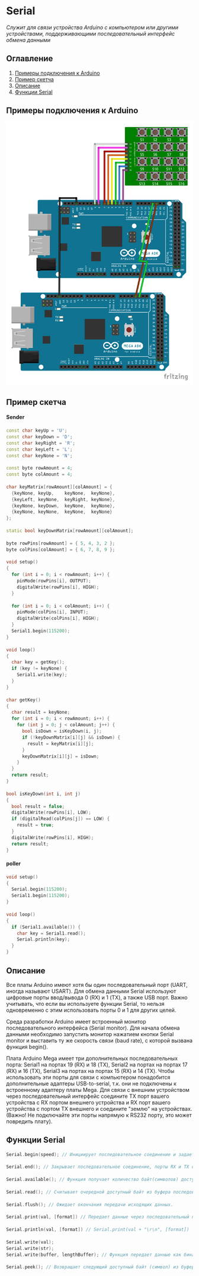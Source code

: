 # Serial
*Служит для связи устройства Arduino с компьютером или другими устройствами, поддерживающими последовательный интерфейс обмена данными*

## Оглавление
1. [Примеры подключения к Arduino](#connection-example)
2. [Пример скетча](#example)
3. [Описание](#description)
4. [Функции Serial](#funcs)


<a name="connection-example"></a>
## Примеры подключения к Arduino

![](images/index.png)

<a name="example"></a>
## Пример скетча

#### Sender 

```c++
const char keyUp = 'U';
const char keyDown = 'D';
const char keyRight = 'R';
const char keyLeft = 'L';
const char keyNone = 'N';

const byte rowAmount = 4;
const byte colAmount = 4;

char keyMatrix[rowAmount][colAmount] = {
  {keyNone, keyUp,    keyNone,  keyNone},
  {keyLeft, keyNone,  keyRight, keyNone},
  {keyNone, keyDown,  keyNone,  keyNone},
  {keyNone, keyNone,  keyNone,  keyNone}
};

static bool keyDownMatrix[rowAmount][colAmount];

byte rowPins[rowAmount] = { 5, 4, 3, 2 };
byte colPins[colAmount] = { 6, 7, 8, 9 };

void setup()
{
  for (int i = 0; i < rowAmount; i++) {
    pinMode(rowPins[i], OUTPUT);
    digitalWrite(rowPins[i], HIGH);
  }

  for (int i = 0; i < colAmount; i++) {
    pinMode(colPins[i], INPUT);
    digitalWrite(colPins[i], HIGH);
  }
  Serial1.begin(115200);
}

void loop()
{
  char key = getKey();
  if (key != keyNone) {
    Serial1.write(key);
  }
}

char getKey()
{
  char result = keyNone;
  for (int i = 0; i < rowAmount; i++) {
    for (int j = 0; j < colAmount; j++) {
      bool isDown = isKeyDown(i, j);
      if (!keyDownMatrix[i][j] && isDown) {
        result = keyMatrix[i][j];
      }
      keyDownMatrix[i][j] = isDown;
    } 
  }
  return result;
}

bool isKeyDown(int i, int j)
{
  bool result = false;
  digitalWrite(rowPins[i], LOW);
  if (digitalRead(colPins[j]) == LOW) {
    result = true;
  }
  digitalWrite(rowPins[i], HIGH);
  return result;
}

```

#### poller
```c++  
void setup()
{
  Serial.begin(115200);
  Serial1.begin(115200);
}

void loop()
{
  if (Serial1.available()) {
    char key = Serial1.read();
    Serial.println(key);
  }
}

```

<a name="description"></a>
## Описание

 Все платы Arduino имеют хотя бы один последовательный порт (UART, иногда называют USART). Для обмена данными Serial используют цифровые порты ввод/вывода 0 (RX) и 1 (TX), а также USB порт. Важно учитывать, что если вы используете функции Serial, то нельзя одновременно с этим использовать порты 0 и 1 для других целей.

Среда разработки Arduino имеет встроенный монитор последовательного интерфейса (Serial monitor). Для начала обмена данными необходимо запустить монитор нажатием кнопки Serial monitor и выставить ту же скорость связи (baud rate), с которой вызвана функция begin().

Плата Arduino Mega имеет три дополнительных последовательных порта: Serial1 на портах 19 (RX) и 18 (TX), Serial2 на портах на портах 17 (RX) и 16 (TX), Serial3 на портах на портах 15 (RX) и 14 (TX). Чтобы использовать эти порты для связи с компьютером понадобится дополнительные адаптеры USB-to-serial, т.к. они не подключены к встроенному адаптеру платы Mega. Для связи с внешним устройством через последовательный интерфейс соедините TX порт вашего устройства с RX портом внешнего устройства и RX порт вашего устройства с портом TX внешнего и соедините "землю" на устройствах. (Важно! Не подключайте эти порты напрямую к RS232 порту, это может повредить плату).

<a name="funcs"></a>
## Функции Serial

```c++
Serial.begin(speed); // Инициирует последовательное соединение и задает скорость передачи данных в бит/c.

Serial.end(); // Закрывает последовательное соединение, порты RX и TX освобождаются и могут быть использованы для ввод/вывода.

Serial.available(); // Функция получает количество байт(символов) доступных для чтения из последовательного интерфейса связи.

Serial.read(); // Cчитывает очередной доступный байт из буфера последовательного соединения.

Serial.flush(); // Ожидает окончания передачи исходящих данных.

Serial.print(val, [format]) // Передает данные через последовательный порт как ASCII текст. Эта функция может принимать различные типы данных. Так целые числа выводятся соответствующими им символами ASCII. Вещественные выводятся с помощью двух ASCII символов, для целой и дробной части. Байты передаются как символ с соответствующим номером. Симоволы и строки отсылаются как есть.

Serial.println(val, [format]) // Serial.print(val + "\r\n", [format])

Serial.write(val);
Serial.write(str);
Serial.write(buffer, lengthBuffer); // Функция передает данные как бинарный код через последовательное соединение. Данные послаются как один или серия байтов.

Serial.peek(); // Возвращает следующий доступный байт (символ) из буфера входящего последовательно соединения, не удаляя его из этого буфера.
```